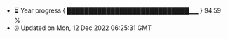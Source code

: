 - ⏳ Year progress { ████████████████████████████▁▁ } 94.59 %
- ⏰ Updated on Mon, 12 Dec 2022 06:25:31 GMT

